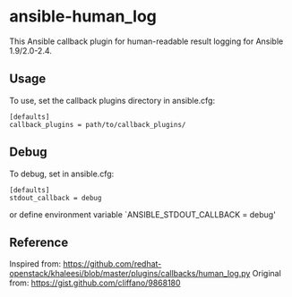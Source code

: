 # ansible-human_log

This Ansible callback plugin for human-readable result logging for Ansible 1.9/2.0-2.4.


## Usage

To use, set the callback plugins directory in ansible.cfg:
```
[defaults]
callback_plugins = path/to/callback_plugins/
```

## Debug

To debug, set in ansible.cfg:
```
[defaults]
stdout_callback = debug
```

or define environment variable `ANSIBLE_STDOUT_CALLBACK = debug'


## Reference

Inspired from: https://github.com/redhat-openstack/khaleesi/blob/master/plugins/callbacks/human_log.py
Original from: https://gist.github.com/cliffano/9868180
